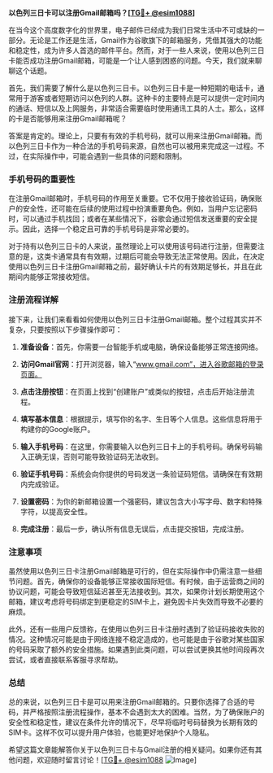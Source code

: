 **以色列三日卡可以注册Gmail邮箱吗？[[TG💪+ @esim1088](https://t.me/s/esim1088)]**

在当今这个高度数字化的世界里，电子邮件已经成为我们日常生活中不可或缺的一部分。无论是工作还是生活，Gmail作为谷歌旗下的邮箱服务，凭借其强大的功能和稳定性，成为许多人首选的邮件平台。然而，对于一些人来说，使用以色列三日卡能否成功注册Gmail邮箱，可能是一个让人感到困惑的问题。今天，我们就来聊聊这个话题。

首先，我们需要了解什么是以色列三日卡。以色列三日卡是一种短期的电话卡，通常用于游客或者短期访问以色列的人群。这种卡的主要特点是可以提供一定时间内的通话、短信以及上网服务，非常适合需要临时使用通讯工具的人士。那么，这样的卡是否能够用来注册Gmail邮箱呢？

答案是肯定的。理论上，只要有有效的手机号码，就可以用来注册Gmail邮箱。而以色列三日卡作为一种合法的手机号码来源，自然也可以被用来完成这一过程。不过，在实际操作中，可能会遇到一些具体的问题和限制。

### 手机号码的重要性

在注册Gmail邮箱时，手机号码的作用至关重要。它不仅用于接收验证码，确保账户的安全性，还可能在后续的使用过程中扮演重要角色。例如，当用户忘记密码时，可以通过手机找回；或者在某些情况下，谷歌会通过短信发送重要的安全提示。因此，选择一个稳定且可靠的手机号码是非常必要的。

对于持有以色列三日卡的人来说，虽然理论上可以使用该号码进行注册，但需要注意的是，这类卡通常具有有效期，过期后可能会导致无法正常使用。因此，在决定使用以色列三日卡注册Gmail邮箱之前，最好确认卡片的有效期足够长，并且在此期间内能够正常接收短信。

### 注册流程详解

接下来，让我们来看看如何使用以色列三日卡注册Gmail邮箱。整个过程其实并不复杂，只要按照以下步骤操作即可：

1. **准备设备**：首先，你需要一台智能手机或电脑，确保设备能够正常连接网络。
   
2. **访问Gmail官网**：打开浏览器，输入“www.gmail.com”，进入谷歌邮箱的登录页面。

3. **点击注册按钮**：在页面上找到“创建账户”或类似的按钮，点击后开始注册流程。

4. **填写基本信息**：根据提示，填写你的名字、生日等个人信息。这些信息将用于构建你的Google账户。

5. **输入手机号码**：在这里，你需要输入以色列三日卡上的手机号码。确保号码输入正确无误，否则可能导致验证码无法收到。

6. **验证手机号码**：系统会向你提供的号码发送一条验证码短信。请确保在有效期内完成验证。

7. **设置密码**：为你的新邮箱设置一个强密码，建议包含大小写字母、数字和特殊字符，以提高安全性。

8. **完成注册**：最后一步，确认所有信息无误后，点击提交按钮，完成注册。

### 注意事项

虽然使用以色列三日卡注册Gmail邮箱是可行的，但在实际操作中仍需注意一些细节问题。首先，确保你的设备能够正常接收国际短信。有时候，由于运营商之间的协议问题，可能会导致短信延迟甚至无法接收到。其次，如果你计划长期使用这个邮箱，建议考虑将号码绑定到更稳定的SIM卡上，避免因卡片失效而导致不必要的麻烦。

此外，还有一些用户反馈称，在使用以色列三日卡注册时遇到了验证码接收失败的情况。这种情况可能是由于网络连接不稳定造成的，也可能是由于谷歌对某些国家的号码采取了额外的安全措施。如果遇到此类问题，可以尝试更换其他时间段再次尝试，或者直接联系客服寻求帮助。

### 总结

总的来说，以色列三日卡是可以用来注册Gmail邮箱的。只要你选择了合适的号码，并严格按照注册流程操作，基本不会遇到太大的困难。当然，为了确保账户的安全性和稳定性，建议在条件允许的情况下，尽早将临时号码替换为长期有效的SIM卡。这样不仅可以提升用户体验，也能更好地保护个人隐私。

希望这篇文章能解答你关于以色列三日卡与Gmail注册的相关疑问。如果你还有其他问题，欢迎随时留言讨论！[[TG💪+ @esim1088](https://t.me/s/esim1088) ![Image](https://i.postimg.cc/4NQfJmqS/Snipaste-2025-05-13-00-14-12.png)]